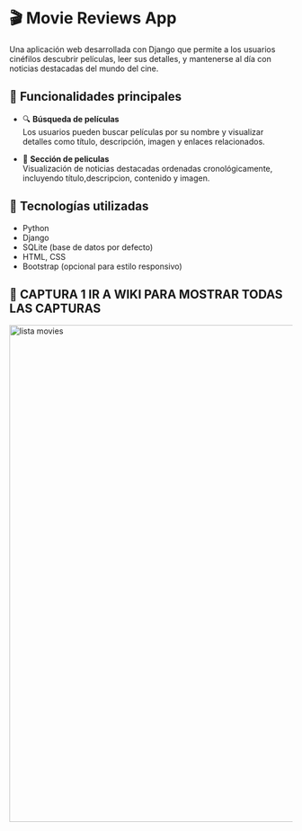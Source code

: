 # 🎬 Movie Reviews App
Una aplicación web desarrollada con Django que permite a los usuarios cinéfilos descubrir películas, leer sus detalles, y mantenerse al día con noticias destacadas del mundo del cine.

## 🚀 Funcionalidades principales

- 🔍 **Búsqueda de películas**  
  Los usuarios pueden buscar películas por su nombre y visualizar detalles como título, descripción, imagen y enlaces relacionados.

- 📰 **Sección de peliculas**  
  Visualización de noticias destacadas ordenadas cronológicamente, incluyendo título,descripcion, contenido y imagen.
  
## 🧠 Tecnologías utilizadas

- Python 
- Django 
- SQLite (base de datos por defecto)
- HTML, CSS
- Bootstrap (opcional para estilo responsivo)

## 📸 CAPTURA 1 IR A WIKI PARA MOSTRAR TODAS LAS CAPTURAS
<img width="1632" height="884" alt="lista movies" src="https://github.com/user-attachments/assets/29e93408-38cf-4c27-af8b-3d47e531d9c4" />


